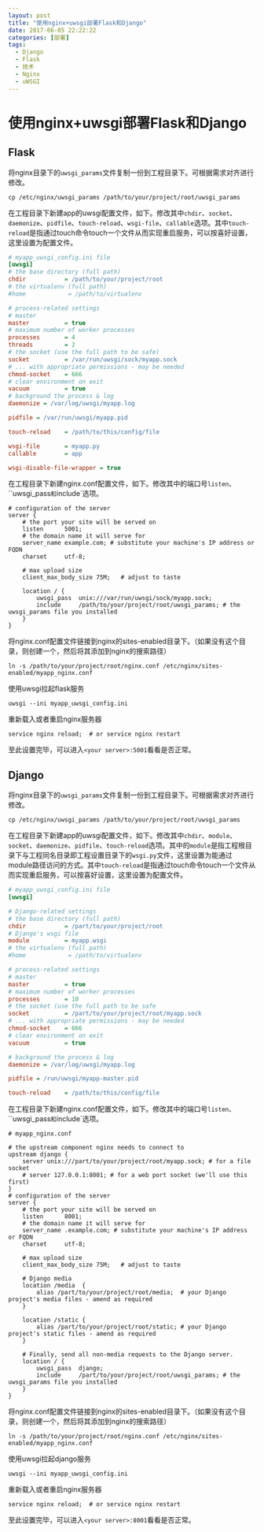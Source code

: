 ```yaml
---
layout: post
title: "使用nginx+uwsgi部署Flask和Django"
date: 2017-06-05 22:22:22
categories: [部署]
tags:
  - Django
  - Flask
  - 技术
  - Nginx
  - uWSGI
---
```


# 使用nginx+uwsgi部署Flask和Django

## Flask

将nginx目录下的`uwsgi_params`文件复制一份到工程目录下。可根据需求对齐进行修改。

```shell
cp /etc/nginx/uwsgi_params /path/to/your/project/root/uwsgi_params
```

在工程目录下新建app的uwsgi配置文件，如下。修改其中`chdir`、`socket`、`daemonize`、`pidfile`、`touch-reload`、`wsgi-file`、`callable`选项。其中`touch-reload`是指通过touch命令touch一个文件从而实现重启服务，可以按喜好设置，这里设置为配置文件。

```ini
# myapp_uwsgi_config.ini file
[uwsgi]
# the base directory (full path)
chdir           = /path/to/your/project/root
# the virtualenv (full path)
#home            = /path/to/virtualenv

# process-related settings
# master
master          = true
# maximum number of worker processes
processes       = 4
threads         = 2
# the socket (use the full path to be safe)
socket          = /var/run/uwsgi/sock/myapp.sock
# ... with appropriate permissions - may be needed
chmod-socket    = 666
# clear environment on exit
vacuum          = true
# background the process & log
daemonize = /var/log/uwsgi/myapp.log

pidfile = /var/run/uwsgi/myapp.pid

touch-reload    = /path/to/this/config/file

wsgi-file       = myapp.py
callable        = app

wsgi-disable-file-wrapper = true
```

在工程目录下新建nginx.conf配置文件，如下。修改其中的端口号`listen`、``uwsgi_pass`和`include`选项。

```nginx
# configuration of the server
server {
    # the port your site will be served on
    listen      5001;
    # the domain name it will serve for
    server_name example.com; # substitute your machine's IP address or FQDN
    charset     utf-8;

    # max upload size
    client_max_body_size 75M;   # adjust to taste

    location / {
        uwsgi_pass  unix:///var/run/uwsgi/sock/myapp.sock;
        include     /path/to/your/project/root/uwsgi_params; # the uwsgi_params file you installed
    }
}
```

将nginx.conf配置文件链接到nginx的sites-enabled目录下。（如果没有这个目录，则创建一个，然后将其添加到nginx的搜索路径）

```shell
ln -s /path/to/your/project/root/nginx.conf /etc/nginx/sites-enabled/myapp_nginx.conf
```

使用uwsgi拉起flask服务

```shell
uwsgi --ini myapp_uwsgi_config.ini
```

重新载入或者重启nginx服务器

```shell
service nginx reload;  # or service nginx restart
```

至此设置完毕，可以进入`<your server>:5001`看看是否正常。

## Django

将nginx目录下的`uwsgi_params`文件复制一份到工程目录下。可根据需求对齐进行修改。

```shell
cp /etc/nginx/uwsgi_params /path/to/your/project/root/uwsgi_params
```

在工程目录下新建app的uwsgi配置文件，如下。修改其中`chdir`、`module`、`socket`、`daemonize`、`pidfile`、`touch-reload`选项。其中的`module`是指工程根目录下与工程同名目录即工程设置目录下的`wsgi.py`文件，这里设置为能通过module路径访问的方式。其中`touch-reload`是指通过touch命令touch一个文件从而实现重启服务，可以按喜好设置，这里设置为配置文件。

```ini
# myapp_uwsgi_config.ini file
[uwsgi]

# Django-related settings
# the base directory (full path)
chdir           = /part/to/your/project/root
# Django's wsgi file
module          = myapp.wsgi
# the virtualenv (full path)
#home            = /path/to/virtualenv

# process-related settings
# master
master          = true
# maximum number of worker processes
processes       = 10
# the socket (use the full path to be safe
socket          = /part/to/your/project/root/myapp.sock
# ... with appropriate permissions - may be needed
chmod-socket    = 666
# clear environment on exit
vacuum          = true

# background the process & log
daemonize = /var/log/uwsgi/myapp.log

pidfile = /run/uwsgi/myapp-master.pid

touch-reload    = /path/to/this/config/file
```

在工程目录下新建nginx.conf配置文件，如下。修改其中的端口号`listen`、``uwsgi_pass`和`include`选项。

```nginx
# myapp_nginx.conf

# the upstream component nginx needs to connect to
upstream django {
    server unix:///part/to/your/project/root/myapp.sock; # for a file socket
    # server 127.0.0.1:8001; # for a web port socket (we'll use this first)
}
# configuration of the server
server {
    # the port your site will be served on
    listen      8001;
    # the domain name it will serve for
    server_name .example.com; # substitute your machine's IP address or FQDN
    charset     utf-8;

    # max upload size
    client_max_body_size 75M;   # adjust to taste

    # Django media
    location /media  {
        alias /part/to/your/project/root/media;  # your Django project's media files - amend as required
    }

    location /static {
        alias /part/to/your/project/root/static; # your Django project's static files - amend as required
    }

    # Finally, send all non-media requests to the Django server.
    location / {
        uwsgi_pass  django;
        include     /part/to/your/project/root/uwsgi_params; # the uwsgi_params file you installed
    }
}
```

将nginx.conf配置文件链接到nginx的sites-enabled目录下。（如果没有这个目录，则创建一个，然后将其添加到nginx的搜索路径）

```shell
ln -s /path/to/your/project/root/nginx.conf /etc/nginx/sites-enabled/myapp_nginx.conf
```

使用uwsgi拉起django服务

```shell
uwsgi --ini myapp_uwsgi_config.ini
```

重新载入或者重启nginx服务器

```shell
service nginx reload;  # or service nginx restart
```

至此设置完毕，可以进入`<your server>:8001`看看是否正常。
